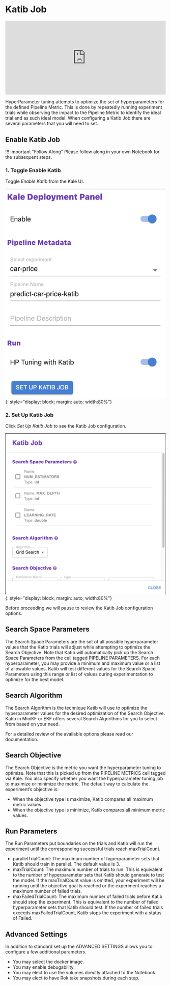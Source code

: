 # Katib Job

<div style="padding:46.12% 0 0 0;position:relative;"><iframe src="https://player.vimeo.com/video/624531396?h=e9f77b3f31&amp;badge=0&amp;autopause=0&amp;player_id=0&amp;app_id=58479" frameborder="0" allow="autoplay; fullscreen; picture-in-picture" allowfullscreen style="position:absolute;top:0;left:0;width:100%;height:100%;" title="katib101katibjob.mov"></iframe></div><script src="https://player.vimeo.com/api/player.js"></script>

HyperParameter tuning attempts to optimize the set of hyperparameters for the defined Pipeline Metric. 
This is done by repeatedly running experiment trials while observing the impact to the Pipeline Metric to 
identify the ideal trial and as such ideal model. When configuring a Katib Job there are several parameters
that you will need to set. 

## Enable Katib Job

!!! important "Follow Along"
    Please follow along in your own Notebook for the subsequent steps.
    
### 1. Toggle Enable Katib
Toggle *Enable Katib* from the Kale UI.

![enable katib](images/enable_katib.png)
{: style="display: block; margin: auto; width:80%"}


### 2. Set Up Katib Job
Click *Set Up Katib Job* to see the Katib Job configuration.

![katib-job](images/katib-job.png)
{: style="display: block; margin: auto; width:80%"}

Before proceeding we will pause to review the Katib Job configuration options.

## Search Space Parameters
The Search Space Parameters are the set of all possible hyperparameter values that the Katib trials will adjust while attempting 
to optimize the Search Objective. Note that Katib will automatically pick up the Search Space Parameters from the cell tagged 
PIPELINE PARAMETERS. For each hyperparameter, you may provide a minimum and maximum value or a list of allowable values. 
Katib will test different values for the Search Space Parameters using this range or list of values during experimentation to 
optimize for the best model. 

## Search Algorithm
The Search Algorithm is the technique Katib will use  to optimize the hyperparameter values for the desired optimization of 
the Search Objective. Katib in MiniKF or EKF offers several Search Algorithms for you to select from based on your need. 

For a detailed review of the available options please read our documentation. 

## Search Objective
The Search Objective is the metric you want the hyperparameter tuning to optimize. 
Note that this is picked up from the PIPELINE METRICS cell tagged via Kale. 
You also specify whether you want the hyperparameter tuning job to maximize or minimize the metric. 
The default way to calculate the experiment’s objective is:
- When the objective type is maximize, Katib compares all maximum metric values.
- When the objective type is minimize, Katib compares all minimum metric values.

## Run Parameters
The Run Parameters put boundaries on the trials and Katib will run the experiment until the corresponding successful trials reach maxTrialCount. 
- parallelTrialCount: The maximum number of hyperparameter sets that Katib should train in parallel. The default value is 3.
- maxTrialCount: The maximum number of trials to run. This is equivalent to the number of hyperparameter sets that Katib 
should generate to test the model. If the maxTrialCount value is omitted, your experiment will be running until the objective goal 
is reached or the experiment reaches a maximum number of failed trials.
- maxFailedTrialCount: The maximum number of failed trials before Katib should stop the experiment. 
This is equivalent to the number of failed hyperparameter sets that Katib should test. If the number of failed trials exceeds 
maxFailedTrialCount, Katib stops the experiment with a status of Failed.

## Advanced Settings
In addition to standard set up the ADVANCED SETTINGS allows you to configure a few additional parameters. 
- You may select the docker image. 
- You may enable debugability. 
- You may elect to use the volumes directly attached to the Notebook.
- You may elect to have Rok take snapshots during each step. 

